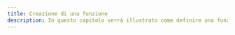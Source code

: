 ```yaml
---
title: Creazione di una funzione
description: In questo capitolo verrà illustrato come definire una funzione in JavaScript. Verranno descritti i vari elementi di una funzione, come il nome, i parametri e il corpo.
---
```

